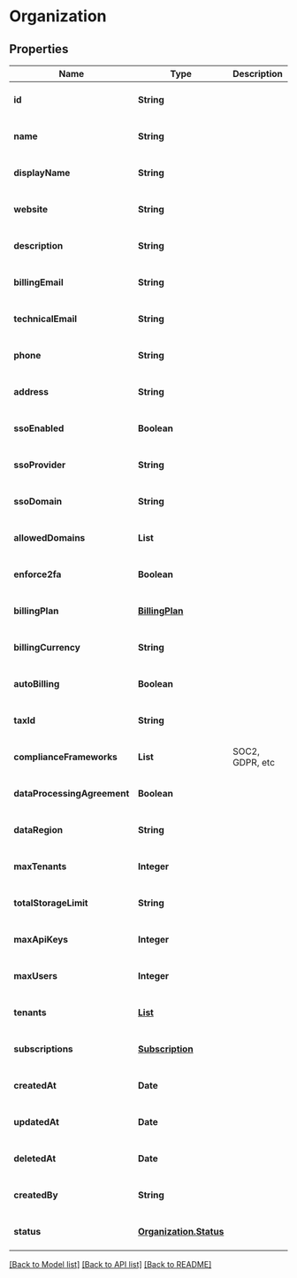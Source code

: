 # Organization
## Properties

| Name | Type | Description | Notes |
|------------ | ------------- | ------------- | -------------|
| **id** | **String** |  | [optional] [default to null] |
| **name** | **String** |  | [optional] [default to null] |
| **displayName** | **String** |  | [optional] [default to null] |
| **website** | **String** |  | [optional] [default to null] |
| **description** | **String** |  | [optional] [default to null] |
| **billingEmail** | **String** |  | [optional] [default to null] |
| **technicalEmail** | **String** |  | [optional] [default to null] |
| **phone** | **String** |  | [optional] [default to null] |
| **address** | **String** |  | [optional] [default to null] |
| **ssoEnabled** | **Boolean** |  | [optional] [default to null] |
| **ssoProvider** | **String** |  | [optional] [default to null] |
| **ssoDomain** | **String** |  | [optional] [default to null] |
| **allowedDomains** | **List** |  | [optional] [default to null] |
| **enforce2fa** | **Boolean** |  | [optional] [default to null] |
| **billingPlan** | [**BillingPlan**](BillingPlan.md) |  | [optional] [default to null] |
| **billingCurrency** | **String** |  | [optional] [default to null] |
| **autoBilling** | **Boolean** |  | [optional] [default to null] |
| **taxId** | **String** |  | [optional] [default to null] |
| **complianceFrameworks** | **List** | SOC2, GDPR, etc | [optional] [default to null] |
| **dataProcessingAgreement** | **Boolean** |  | [optional] [default to null] |
| **dataRegion** | **String** |  | [optional] [default to null] |
| **maxTenants** | **Integer** |  | [optional] [default to null] |
| **totalStorageLimit** | **String** |  | [optional] [default to null] |
| **maxApiKeys** | **Integer** |  | [optional] [default to null] |
| **maxUsers** | **Integer** |  | [optional] [default to null] |
| **tenants** | [**List**](Tenant.md) |  | [optional] [default to null] |
| **subscriptions** | [**Subscription**](Subscription.md) |  | [optional] [default to null] |
| **createdAt** | **Date** |  | [optional] [default to null] |
| **updatedAt** | **Date** |  | [optional] [default to null] |
| **deletedAt** | **Date** |  | [optional] [default to null] |
| **createdBy** | **String** |  | [optional] [default to null] |
| **status** | [**Organization.Status**](Organization.Status.md) |  | [optional] [default to null] |

[[Back to Model list]](../README.md#documentation-for-models) [[Back to API list]](../README.md#documentation-for-api-endpoints) [[Back to README]](../README.md)

